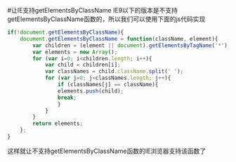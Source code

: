 #让IE支持getElementsByClassName
IE9以下的版本是不支持getElementsByClassName函数的，所以我们可以使用下面的js代码实现
```js
if(!document.getElementsByClassName){ 
	document.getElementsByClassName = function(className, element){ 
		var children = (element || document).getElementsByTagName('*'); 
		var elements = new Array(); 
		for (var i=0; i<children.length; i++){ 
			var child = children[i]; 
			var classNames = child.className.split(' '); 
			for (var j=0; j<classNames.length; j++){ 
				if (classNames[j] == className){ 
				elements.push(child); 
				break; 
				} 
			} 
		} 
		return elements; 
	}; 
}
```
这样就让不支持getElementsByClassName函数的IE浏览器支持该函数了